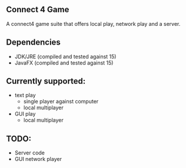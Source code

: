Connect 4 Game
---------

A connect4 game suite that offers local play, network play and a server.

Dependencies
---------
- JDK/JRE (compiled and tested against 15)
- JavaFX (compiled and tested against 15)


Currently supported:
----------
- text play
    - single player against computer
    - local multiplayer
- GUI play
    - local multiplayer
    
TODO:
---------
- Server code
- GUI network player
